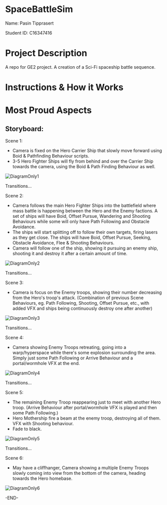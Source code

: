 # SpaceBattleSim

Name: Pasin Tipprasert

Student ID: C16347416

# Project Description
A repo for GE2 project. A creation of a Sci-Fi spaceship battle sequence.

# Instructions & How it Works


# Most Proud Aspects


## Storyboard:
Scene 1:
- Camera is fixed on the Hero Carrier Ship that slowly move forward using Boid & Pathfinding Behaviour scripts.
- 3-5 Hero Fighter Ships will fly from behind and over the Carrier Ship towards the camera, using the Boid & Path Finding Behaviour as well.

![DiagramOnly1](https://user-images.githubusercontent.com/26767832/54529185-05dfce00-4977-11e9-99f2-a773b34c9e85.jpg)

Transitions...

Scene 2:
- Camera follows the main Hero Fighter Ships into the battlefield where mass battle is happening between the Hero and the Enemy factions. A set of ships will have Boid, Offset Pursue, Wandering and Shooting Behaviours while some will only have Path Following and Obstacle Avoidance.
- The ships will start splitting off to follow their own targets, firing lasers as they get close. The ships will have Boid, Offset Pursue, Seeking, Obstacle Avoidance, Flee & Shooting Behaviours.
- Camera will follow one of the ship, showing it pursuing an enemy ship, shooting it and destroy it after a certain amount of time.

![DiagramOnly2](https://user-images.githubusercontent.com/26767832/54529228-30ca2200-4977-11e9-9e69-0b46b2bf4141.jpg)

Transitions...

Scene 3:
- Camera is focus on the Enemy troops, showing their number decreasing from the Hero's troop's attack. (Combination of previous Scene Behaviours, eg. Path Following, Shooting, Offset Pursue, etc., with added VFX and ships being continuously destroy one after another)

![DiagramOnly3](https://user-images.githubusercontent.com/26767832/54529240-39baf380-4977-11e9-80b2-b8a7b940a371.jpg)

Transitions...

Scene 4:
- Camera showing Enemy Troops retreating, going into a warp/hyperspace while there's some explosion surrounding the area. Simply just some Path Following or Arrive Behaviour and a portal/wormhole VFX at the end.

![DiagramOnly4](https://user-images.githubusercontent.com/26767832/54529249-42abc500-4977-11e9-8f5b-18e27f3f0025.jpg)

Transitions...

Scene 5:
- The remaining Enemy Troop reappearing just to meet with another Hero troop. (Arrive Behaviour after portal/wormhole VFX is played and then some Path Following.)
- Hero Mothership fire a beam at the enemy troop, destroying all of them. VFX with Shooting behaviour.
- Fade to black.

![DiagramOnly5](https://user-images.githubusercontent.com/26767832/54529271-4ccdc380-4977-11e9-92a3-e67f354cbaef.jpg)

Transitions...

Scene 6:
- May have a cliffhanger, Camera showing a multiple Enemy Troops slowly coming into view from the bottom of the camera, heading towards the Hero homebase.

![DiagramOnly6](https://user-images.githubusercontent.com/26767832/54529277-53f4d180-4977-11e9-95df-b6bc64bff289.jpg)

-END-
